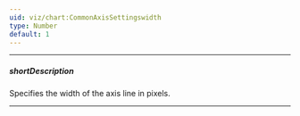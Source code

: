 ```yaml
---
uid: viz/chart:CommonAxisSettingswidth
type: Number
default: 1
---
```

---
##### shortDescription
Specifies the width of the axis line in pixels.

---
